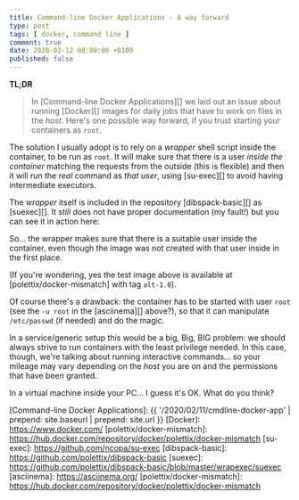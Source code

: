 ```yaml
---
title: Command-line Docker Applications - A way forward
type: post
tags: [ docker, command line ]
comment: true
date: 2020-02-12 08:00:00 +0100
published: false
---
```


**TL;DR**

> In [Command-line Docker Applications][] we laid out an issue about running
> [Docker][] images for daily jobs that have to work on files in the *host*.
> Here's one possible way forward, if you trust starting your containers as
> `root`.

The solution I usually adopt is to rely on a *wrapper* shell script inside
the container, to be run as `root`. It will make sure that there is a user
*inside the container* matching the requests from the outside (this is
flexible) and then it will run the *real* command as *that user*, using
[su-exec][] to avoid having intermediate executors.

The *wrapper* itself is included in the repository [dibspack-basic][] as
[suexec][]. It *still* does not have proper documentation (my fault!) but
you can see it in action here:

<script id="asciicast-299480" src="https://asciinema.org/a/299480.js" async></script>

So... the wrapper makes sure that there is a suitable user inside the
container, even though the image was not created with that user inside in
the first place.

(If you're wondering, yes the test image above is available at
[polettix/docker-mismatch] with tag `alt-1.0`).

Of course there's a drawback: the container has to be started with user
`root` (see the `-u root` in the [asciinema][] above?), so that it can
manipulate `/etc/passwd` (if needed) and do the magic.

In a service/generic setup this would be a big, Big, BIG problem: we should
always strive to run containers with the least privilege needed. In this
case, though, we're talking about running interactive commands... so your
mileage may vary depending on the *host* you are on and the permissions that
have been granted.

In a virtual machine inside your PC... I guess it's OK. What do you think?

[Command-line Docker Applications]: {{ '/2020/02/11/cmdline-docker-app' | prepend: site.baseurl | prepend: site.url }}
[Docker]: https://www.docker.com/
[polettix/docker-mismatch]: https://hub.docker.com/repository/docker/polettix/docker-mismatch
[su-exec]: https://github.com/ncopa/su-exec
[dibspack-basic]: https://github.com/polettix/dibspack-basic
[suexec]: https://github.com/polettix/dibspack-basic/blob/master/wrapexec/suexec
[asciinema]: https://asciinema.org/
[polettix/docker-mismatch]: https://hub.docker.com/repository/docker/polettix/docker-mismatch
